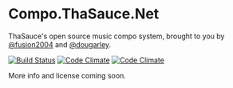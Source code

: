 # Compo.ThaSauce.Net
ThaSauce's open source music compo system, brought to you by [@fusion2004](https://github.com/fusion2004) and [@dougarley](https://github.com/dougarley).

[![Build Status](https://travis-ci.org/fusion2004/compo.svg?branch=develop)](https://travis-ci.org/fusion2004/compo) [![Code Climate](https://codeclimate.com/github/fusion2004/compo.png)](https://codeclimate.com/github/fusion2004/compo) [![Code Climate](https://codeclimate.com/github/fusion2004/compo/coverage.png)](https://codeclimate.com/github/fusion2004/compo)

More info and license coming soon.
